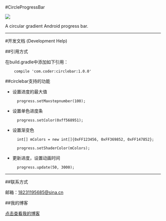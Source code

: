 #CircleProgressBar

![](http://i.imgur.com/3mmtrMc.png)

A circular gradient Android progress bar.


----------

#开发文档 (Development Help)

##引用方式

在build.gradle中添加如下引用：

		compile 'com.coder:circlebar:1.0.0'

##circlebar支持的功能

- 设置进度的最大值

		progress.setMaxstepnumber(100);
- 设置单色进度条

		progress.setColor(0xff568951);

- 设置渐变色

		int[] mColors = new int[]{0xFF123456, 0xFF369852, 0xFF147852};

    	progress.setShaderColor(mColors);

- 更新进度，设置动画时间

		progress.update(50, 3000);


----------

##联系方式

邮箱：18231195685@sina.cn

##我的博客

[点击查看我的博客](http://blog.csdn.net/sdkfjksf?viewmode=list)

